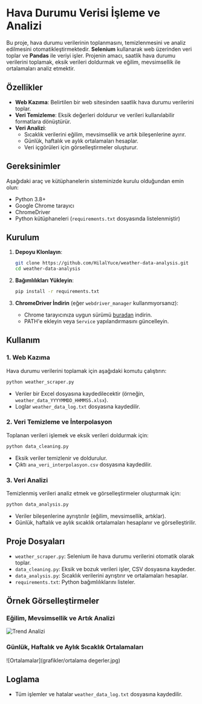 # Hava Durumu Verisi İşleme ve Analizi

Bu proje, hava durumu verilerinin toplanmasını, temizlenmesini ve analiz edilmesini otomatikleştirmektedir. **Selenium** kullanarak web üzerinden veri toplar ve **Pandas** ile veriyi işler. Projenin amacı, saatlik hava durumu verilerini toplamak, eksik verileri doldurmak ve eğilim, mevsimsellik ile ortalamaları analiz etmektir.

## Özellikler
- **Web Kazıma**: Belirtilen bir web sitesinden saatlik hava durumu verilerini toplar.
- **Veri Temizleme**: Eksik değerleri doldurur ve verileri kullanılabilir formatlara dönüştürür.
- **Veri Analizi**:
  - Sıcaklık verilerini eğilim, mevsimsellik ve artık bileşenlerine ayırır.
  - Günlük, haftalık ve aylık ortalamaları hesaplar.
  - Veri içgörüleri için görselleştirmeler oluşturur.

## Gereksinimler
Aşağıdaki araç ve kütüphanelerin sisteminizde kurulu olduğundan emin olun:
- Python 3.8+
- Google Chrome tarayıcı
- ChromeDriver
- Python kütüphaneleri (`requirements.txt` dosyasında listelenmiştir)

## Kurulum

1. **Depoyu Klonlayın**:
   ```bash
   git clone https://github.com/HilalYuce/weather-data-analysis.git
   cd weather-data-analysis
   ```

2. **Bağımlılıkları Yükleyin**:
   ```bash
   pip install -r requirements.txt
   ```

3. **ChromeDriver İndirin** (eğer `webdriver_manager` kullanmıyorsanız):
   - Chrome tarayıcınıza uygun sürümü [buradan](https://chromedriver.chromium.org/downloads) indirin.
   - PATH'e ekleyin veya `Service` yapılandırmasını güncelleyin.

## Kullanım

### 1. Web Kazıma
Hava durumu verilerini toplamak için aşağıdaki komutu çalıştırın:
```bash
python weather_scraper.py
```
- Veriler bir Excel dosyasına kaydedilecektir (örneğin, `weather_data_YYYYMMDD_HHMMSS.xlsx`).
- Loglar `weather_data_log.txt` dosyasına kaydedilir.

### 2. Veri Temizleme ve İnterpolasyon
Toplanan verileri işlemek ve eksik verileri doldurmak için:
```bash
python data_cleaning.py
```
- Eksik veriler temizlenir ve doldurulur.
- Çıktı `ana_veri_interpolasyon.csv` dosyasına kaydedilir.

### 3. Veri Analizi
Temizlenmiş verileri analiz etmek ve görselleştirmeler oluşturmak için:
```bash
python data_analysis.py
```
- Veriler bileşenlerine ayrıştırılır (eğilim, mevsimsellik, artıklar).
- Günlük, haftalık ve aylık sıcaklık ortalamaları hesaplanır ve görselleştirilir.

## Proje Dosyaları
- `weather_scraper.py`: Selenium ile hava durumu verilerini otomatik olarak toplar.
- `data_cleaning.py`: Eksik ve bozuk verileri işler, CSV dosyasına kaydeder.
- `data_analysis.py`: Sıcaklık verilerini ayrıştırır ve ortalamaları hesaplar.
- `requirements.txt`: Python bağımlılıklarını listeler.

## Örnek Görselleştirmeler
### Eğilim, Mevsimsellik ve Artık Analizi
![Trend Analizi](grafikler/ana_veri_mevsimsel_bilesenler.jpg)

### Günlük, Haftalık ve Aylık Sıcaklık Ortalamaları
![Ortalamalar](grafikler/ortalama degerler.jpg)

## Loglama
- Tüm işlemler ve hatalar `weather_data_log.txt` dosyasına kaydedilir.
